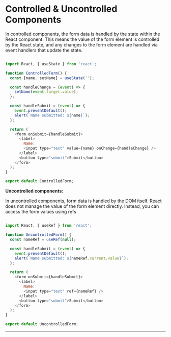 # Controlled & Uncontrolled Components

In controlled components, the form data is handled by the state within the React component. This means the value of the form element is controlled by the React state, and any changes to the form element are handled via event handlers that update the state.


```js

import React, { useState } from 'react';

function ControlledForm() {
  const [name, setName] = useState('');

  const handleChange = (event) => {
    setName(event.target.value);
  };

  const handleSubmit = (event) => {
    event.preventDefault();
    alert(`Name submitted: ${name}`);
  };

  return (
    <form onSubmit={handleSubmit}>
      <label>
        Name:
        <input type="text" value={name} onChange={handleChange} />
      </label>
      <button type="submit">Submit</button>
    </form>
  );
}

export default ControlledForm;


```

**Uncontrolled components:**

In uncontrolled components, form data is handled by the DOM itself. React does not manage the value of the form element directly. Instead, you can access the form values using refs

```js

import React, { useRef } from 'react';

function UncontrolledForm() {
  const nameRef = useRef(null);

  const handleSubmit = (event) => {
    event.preventDefault();
    alert(`Name submitted: ${nameRef.current.value}`);
  };

  return (
    <form onSubmit={handleSubmit}>
      <label>
        Name:
        <input type="text" ref={nameRef} />
      </label>
      <button type="submit">Submit</button>
    </form>
  );
}

export default UncontrolledForm;

```


<hr>